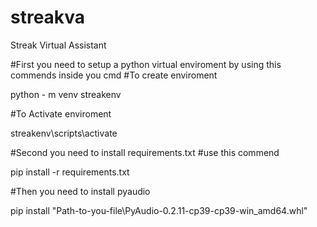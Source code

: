 # streakva
Streak Virtual Assistant

#First you need to setup a python virtual enviroment by using this commends inside you cmd
#To create enviroment 

python - m venv streakenv

#To Activate enviroment

streakenv\scripts\activate

#Second you need to install requirements.txt 
#use this commend 

pip install -r requirements.txt

#Then you need to install pyaudio 

pip install "Path-to-you-file\PyAudio-0.2.11-cp39-cp39-win_amd64.whl"

